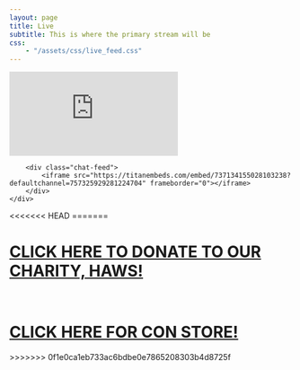 ```yaml
---
layout: page
title: Live
subtitle: This is where the primary stream will be
css:
    - "/assets/css/live_feed.css"
---
```



<div class="live-feed-container">
    <div class="feed-box">
        <div class="video-feed">
            <div class="video-box">
                <iframe src="https://www.youtube-nocookie.com/embed/6fxS4DWFi-w" frameborder="0" allow="accelerometer; autoplay; clipboard-write; encrypted-media; gyroscope; picture-in-picture" allowfullscreen></iframe>
            </div>
        </div>

        <div class="chat-feed">
            <iframe src="https://titanembeds.com/embed/737134155028103238?defaultchannel=757325929281224704" frameborder="0"></iframe>
        </div>
    </div>
</div>
<<<<<<< HEAD
=======

<br/>

<h1><a href="https://e.givesmart.com/events/kjQ/">CLICK HERE TO DONATE TO OUR CHARITY, HAWS!</a></h1>
<br/>
<h1><a href="https://fursquared.square.site/">CLICK HERE FOR CON STORE!</a></h1>
>>>>>>> 0f1e0ca1eb733ac6bdbe0e7865208303b4d8725f
